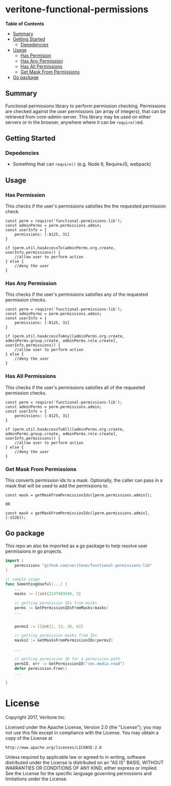 # veritone-functional-permissions

**Table of Contents**

- [Summary](#summary)
- [Getting Started](#getting-started)
    - [Depedencies](#depedencies)
- [Usage](#usage)
    - [Has Permision](#has-permission)
    - [Has Any Permission](#has-any-permission)
    - [Has All Permissions](#has-all-permissions)
    - [Get Mask From Permissions](#get-mask-from-permissions)
- [Go package](#go-package)

## Summary
Functional permissions library to perform permission checking.
Permissions are checked against the user permissions (an array of integers), that can be retrieved from core-admin-server.
This library may be used on either servers or in the browser, anywhere where it can be `require()`ed.

## Getting Started

### Depedencies
* Something that can `require()` (e.g. Node 6, RequireJS, webpack)

## Usage

### Has Permission
This checks if the user's permissions satisfies the the requested permission check.

```
const perm = require('functional-permissions-lib');
const adminPerms = perm.permissions.admin;
const userInfo = {
    permissions: [-8125, 31]
}

if (perm.util.hasAccessTo(adminPerms.org.create, userInfo.permissions)) {
    //allow user to perform action
} else {
    //deny the user
}
```

### Has Any Permission
This checks if the user's permissions satisfies any of the requested permission checks.

```
const perm = require('functional-permissions-lib');
const adminPerms = perm.permissions.admin;
const userInfo = {
    permissions: [-8125, 31]
}

if (perm.util.hasAccessToAny([adminPerms.org.create, adminPerms.group.create, adminPerms.role.create], userInfo.permissions)) {
    //allow user to perform action
} else {
    //deny the user
}
```

### Has All Permissions
This checks if the user's permissions satisfies all of the requested permission checks.

```
const perm = require('functional-permissions-lib');
const adminPerms = perm.permissions.admin;
const userInfo = {
    permissions: [-8125, 31]
}

if (perm.util.hasAccessToAll([adminPerms.org.create, adminPerms.group.create, adminPerms.role.create], userInfo.permissions)) {
    //allow user to perform action
} else {
    //deny the user
}
```

### Get Mask From Permissions
This converts permission ids to a mask.
Optionally, the caller can pass in a mask that will be used to add the permissions to.

```
const mask = getMaskFromPermissionIds([perm.permissions.admin]);

OR

const mask = getMaskFromPermissionIds([perm.permissions.admin], [-1526]);
```

## Go package

This repo an also be imported as a go package to help resolve user permissions in go projects.

```go
import (
	permissions "github.com/veritone/functional-permissions-lib"
)

// sample usage
func SomethingUseful(...) {
	...
	masks := []int{2147483648, 2}

	// getting permission IDs from masks
	perms := GetPermissionIDsFromMasks(masks)
	...


	perms2 := []int{1, 13, 26, 62}

	// getting permission masks from IDs
	masks2 := GetMasksFromPermissionIDs(perms2)

	...

	// getting permission ID for a permission path
	permID, err := GetPermissionID("cms.media.read")
	defer permission.Free()
	...

}
```


# License
Copyright 2017, Veritone Inc.

Licensed under the Apache License, Version 2.0 (the "License");
you may not use this file except in compliance with the License.
You may obtain a copy of the License at

    http://www.apache.org/licenses/LICENSE-2.0

Unless required by applicable law or agreed to in writing, software
distributed under the License is distributed on an "AS IS" BASIS,
WITHOUT WARRANTIES OR CONDITIONS OF ANY KIND, either express or implied.
See the License for the specific language governing permissions and
limitations under the License.
